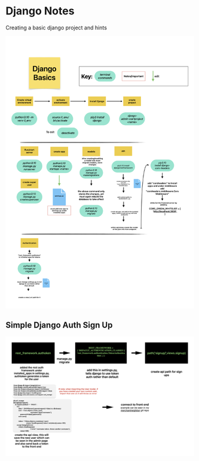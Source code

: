 <h1>Django Notes</h1>
<p>Creating a basic django project and hints</p>
<div>
<img src="./django/DjangoNotes.png">
<h2> Simple Django Auth Sign Up </h2>
<img src="./django/pythonSimpleAuth.png">
</div>
